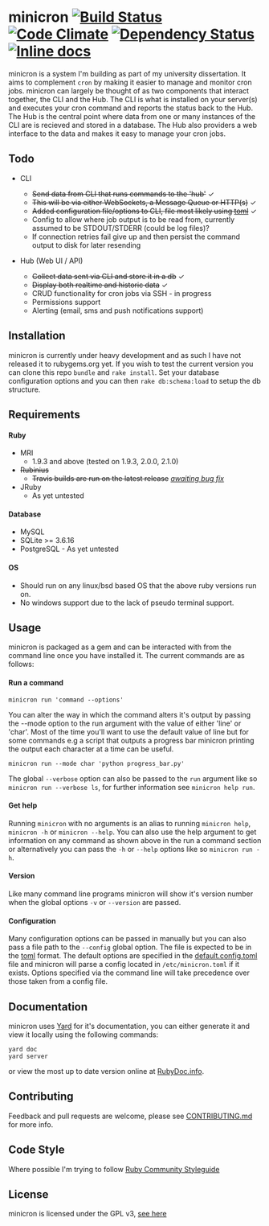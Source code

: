 minicron [![Build Status](https://api.travis-ci.org/jamesrwhite/minicron.png)](http://travis-ci.org/jamesrwhite/minicron) [![Code Climate](https://codeclimate.com/github/jamesrwhite/minicron.png)](https://codeclimate.com/github/jamesrwhite/minicron) [![Dependency Status](https://gemnasium.com/jamesrwhite/minicron.png)](https://gemnasium.com/jamesrwhite/minicron) [![Inline docs](http://inch-pages.github.io/github/jamesrwhite/minicron.png)](http://inch-pages.github.io/github/jamesrwhite/minicron)
=======

minicron is a system I'm building as part of my university dissertation. It aims to complement ````cron```` by making it easier to manage and monitor cron jobs. minicron can largely be thought of as two components that interact together, the CLI and the Hub. The CLI is what is installed on your server(s) and executes your cron command and reports the status back to the Hub. The Hub is the central point where data from one or many instances of the CLI are is recieved and stored in a database. The Hub also providers a web interface to the data and makes it easy to manage your cron jobs.

Todo
------

- CLI
  - <del>Send data from CLI that runs commands to the 'hub'</del> &#10003;
  - <del>This will be via either WebSockets, a Message Queue or HTTP(s)</del> &#10003;
  - <del>Added configuration file/options to CLI, file most likely using [toml](https://github.com/mojombo/toml "toml")</del> &#10003;
  - Config to allow where job output is to be read from, currently assumed to be STDOUT/STDERR (could be log files)?
  - If connection retries fail give up and then persist the command output to disk for later resending

- Hub (Web UI / API)
  - <del>Collect data sent via CLI and store it in a db</del> &#10003;
  - <del>Display both realtime and historic data</del> &#10003;
  - CRUD functionality for cron jobs via SSH - in progress
  - Permissions support
  - Alerting (email, sms and push notifications support)

Installation
-------------

minicron is currently under heavy development and as such I have not released it to rubygems.org yet. If you wish to test the current version you can clone this repo ````bundle```` and ````rake install````. Set your database configuration options and you can then ````rake db:schema:load```` to setup the db structure.

Requirements
-------------

#### Ruby
- MRI
  - 1.9.3 and above (tested on 1.9.3, 2.0.0, 2.1.0)
- <del>Rubinius</del>
  - <del>Travis builds are run on the latest release</del> [*awaiting bug fix*](https://github.com/rubinius/rubinius/issues/2944)
- JRuby
  - As yet untested


#### Database
- MySQL
- SQLite >= 3.6.16
- PostgreSQL - As yet untested

#### OS
- Should run on any linux/bsd based OS that the above ruby versions run on.
- No windows support due to the lack of pseudo terminal support.

Usage
-----

minicron is packaged as a gem and can be interacted with from the command line once you have installed it. The current commands are as follows:

#### Run a command

````
minicron run 'command --options'
````

You can alter the way in which the command alters it's output by passing the --mode option to the run argument with the value of either 'line' or 'char'. Most of the time you'll want to use the default value of line but for some commands e.g a script that outputs a progress bar minicron printing the output each character at a time can be useful.

````
minicron run --mode char 'python progress_bar.py'
````

The global ````--verbose```` option can also be passed to the ````run```` argument like so ````minicron run --verbose ls````, for further information see ````minicron help run````.

#### Get help

Running ````minicron```` with no arguments is an alias to running ````minicron help````, ````minicron -h```` or ````minicron --help````. You can also use the help argument to get information on any command as shown above in the run a command section or alternatively you can pass the ````-h```` or ````--help```` options like so ````minicron run -h````.

#### Version

Like many command line programs minicron will show it's version number when the global options ````-v```` or ````--version```` are passed.

#### Configuration

Many configuration options can be passed in manually but you can also pass a file path to the ````--config```` global option. The file is expected to be in the [toml](https://github.com/mojombo/toml "toml") format. The default options are specified in the [default.config.toml](https://github.com/jamesrwhite/minicron/blob/master/default.config.toml "default.config.toml") file and minicron will parse a config located in ````/etc/minicron.toml```` if it exists. Options specified via the command line will take precedence over those taken from a config file.

Documentation
-------------

minicron uses [Yard](http://yardoc.org/ "Yard") for it's documentation, you can either generate it and view it locally using the following commands:

````
yard doc
yard server
````

or view the most up to date version online at [RubyDoc.info](http://rdoc.info/github/jamesrwhite/minicron/master/frames "RubyDoc.info").

Contributing
------------

Feedback and pull requests are welcome, please see [CONTRIBUTING.md](https://github.com/jamesrwhite/minicron/blob/master/CONTRIBUTING.md "CONTRIBUTING.md") for more info.

Code Style
----------

Where possible I'm trying to follow [Ruby Community Styleguide](https://github.com/bbatsov/ruby-style-guide "Ruby Community Styleguide")

License
--------

minicron is licensed under the GPL v3, [see here](https://github.com/jamesrwhite/minicron/blob/master/LICENSE "see here")
